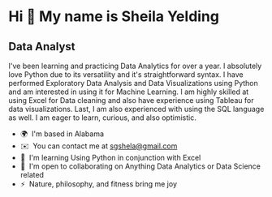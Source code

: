 Hi 👋 My name is Sheila Yelding
===============================

Data Analyst
------------

I've been learning and practicing Data Analytics for over a year. I absolutely love Python due to its versatility and it's straightforward syntax. I have performed Exploratory Data Analysis and Data Visualizations using Python and am interested in using it for Machine Learning. I am highly skilled at using Excel for Data cleaning and also have experience using Tableau for data visualizations. Last, I am also experienced with using the SQL language as well. I am eager to learn, curious, and also optimistic.

*   🌍  I'm based in Alabama
*   ✉️  You can contact me at [sgshela@gmail.com](mailto:sgshela@gmail.com)
*   🧠  I'm learning Using Python in conjunction with Excel
*   🤝  I'm open to collaborating on Anything Data Analytics or Data Science related
*   ⚡  Nature, philosophy, and fitness bring me joy
